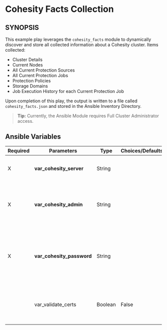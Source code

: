 # Cohesity Facts Collection

## SYNOPSIS
This example play leverages the `cohesity_facts` module to dynamically discover and store all collected information about a Cohesity cluster.
Items collected:
- Cluster Details
- Current Nodes
- All Current Protection Sources
- All Current Protection Jobs
- Protection Policies
- Storage Domains
- Job Execution History for each Current Protection Job

Upon completion of this play, the output is written to a file called `cohesity_facts.json` and stored in the Ansible Inventory Directory.

> **Tip:**  Currently, the Ansible Module requires Full Cluster Administrator access.

## Ansible Variables

| Required | Parameters | Type | Choices/Defaults | Comments |
| --- | --- | --- | --- | --- |
| X | **var_cohesity_server** | String | | IP or FQDN for the Cohesity cluster |
| X | **var_cohesity_admin** | String | | Username with which Ansible will connect to the Cohesity Cluster |
| X | **var_cohesity_password** | String | | Password belonging to the selected Username.  This parameter is not logged. |
|   | var_validate_certs | Boolean | False | Switch that determines whether SSL Validation is enabled. |

